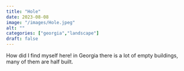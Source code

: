 ```yaml
---
title: "Hole"
date: 2023-08-08
image: "/images/Hole.jpeg"
alt: ""
categories: ["georgia","landscape"]
draft: false
---
```


How did I find myself here! in Georgia there is a lot of empty buildings, many of them are half built. 